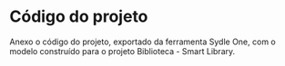 # Código do projeto

Anexo o código do projeto, exportado da ferramenta Sydle One, com o modelo construído para o projeto Biblioteca - Smart Library.
